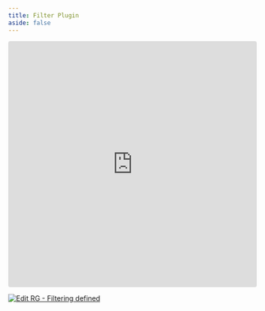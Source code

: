 ```yaml
---
title: Filter Plugin
aside: false
---
```


<ClientOnly>
<iframe src="https://codesandbox.io/embed/z9mzgr?view=preview&module=%2Fsrc%2Findex.ts&hidenavigation=1"
     style="width:100%; height: 500px; border:0; border-radius: 4px; overflow:hidden;"
     title="RG - Filtering defined"
     allow="accelerometer; ambient-light-sensor; camera; encrypted-media; geolocation; gyroscope; hid; microphone; midi; payment; usb; vr; xr-spatial-tracking"
     sandbox="allow-forms allow-modals allow-popups allow-presentation allow-same-origin allow-scripts"
   ></iframe>
</ClientOnly>

[![Edit RG - Filtering defined](https://codesandbox.io/static/img/play-codesandbox.svg)](https://codesandbox.io/p/sandbox/rg-filtering-defined-z9mzgr)